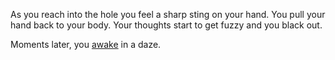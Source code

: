 As you reach into the hole you feel a sharp sting on your hand.  You pull your hand back to your body.
Your thoughts start to get fuzzy and you black out.

Moments later, you [awake](create-your-own-adventure/english/officer-returns/return-of-officer.md) in a daze.